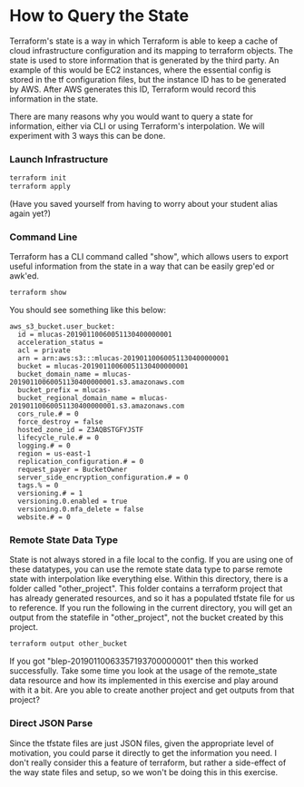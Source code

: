 # How to Query the State

Terraform's state is a way in which Terraform is able to keep a cache of cloud infrastructure configuration and its
mapping to terraform objects.  The state is used to store information that is generated by the third party.  An example
of this would be EC2 instances, where the essential config is stored in the tf configuration files, but the instance 
ID has to be generated by AWS.  After AWS generates this ID, Terraform would record this information in the state.

There are many reasons why you would want to query a state for information, either via CLI or using Terraform's 
interpolation.  We will experiment with 3 ways this can be done.

### Launch Infrastructure

```bash
terraform init
terraform apply
```

(Have you saved yourself from having to worry about your student alias again yet?)

### Command Line

Terraform has a CLI command called "show", which allows users to export useful information from the state in a way 
that can be easily grep'ed or awk'ed.

```bash
terraform show
```

You should see something like this below:

```
aws_s3_bucket.user_bucket:
  id = mlucas-20190110060051130400000001
  acceleration_status =
  acl = private
  arn = arn:aws:s3:::mlucas-20190110060051130400000001
  bucket = mlucas-20190110060051130400000001
  bucket_domain_name = mlucas-20190110060051130400000001.s3.amazonaws.com
  bucket_prefix = mlucas-
  bucket_regional_domain_name = mlucas-20190110060051130400000001.s3.amazonaws.com
  cors_rule.# = 0
  force_destroy = false
  hosted_zone_id = Z3AQBSTGFYJSTF
  lifecycle_rule.# = 0
  logging.# = 0
  region = us-east-1
  replication_configuration.# = 0
  request_payer = BucketOwner
  server_side_encryption_configuration.# = 0
  tags.% = 0
  versioning.# = 1
  versioning.0.enabled = true
  versioning.0.mfa_delete = false
  website.# = 0
```

### Remote State Data Type

State is not always stored in a file local to the config.  If you are using one of these datatypes, you can use the 
remote state data type to parse remote state with interpolation like everything else.  Within this directory, there is 
a folder called "other_project".  This folder contains a terraform project that has already generated resources, and so
it has a populated tfstate file for us to reference.  If you run the following in the current directory, you will get 
an output from the statefile in "other_project", not the bucket created by this project.

```bash
terraform output other_bucket
```

If you got "blep-20190110063357193700000001" then this worked successfully.  Take some time you look at the usage of the 
remote_state data resource and how its implemented in this exercise and play around with it a bit.  Are you able to 
create another project and get outputs from that project?

### Direct JSON Parse

Since the tfstate files are just JSON files, given the appropriate level of motivation, you could parse it 
directly to get the information you need.  I don't really consider this a feature of terraform, but rather a side-effect
of the way state files and setup, so we won't be doing this in this exercise.